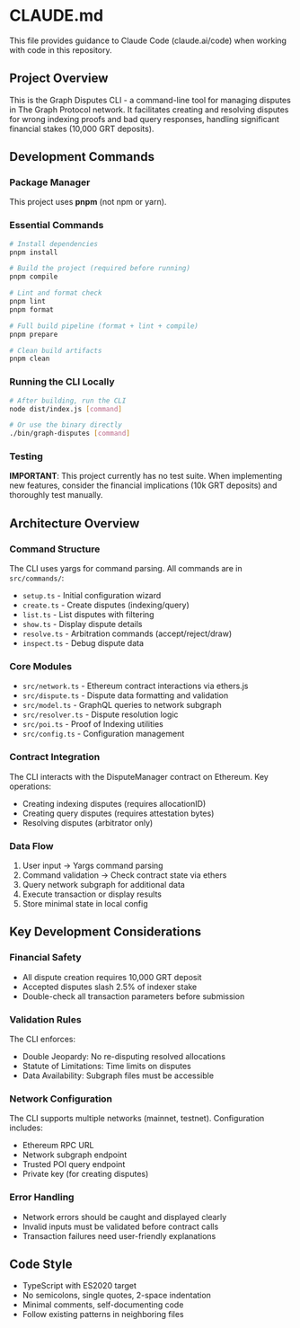 # CLAUDE.md

This file provides guidance to Claude Code (claude.ai/code) when working with code in this repository.

## Project Overview

This is the Graph Disputes CLI - a command-line tool for managing disputes in The Graph Protocol network. It facilitates creating and resolving disputes for wrong indexing proofs and bad query responses, handling significant financial stakes (10,000 GRT deposits).

## Development Commands

### Package Manager
This project uses **pnpm** (not npm or yarn).

### Essential Commands
```bash
# Install dependencies
pnpm install

# Build the project (required before running)
pnpm compile

# Lint and format check
pnpm lint
pnpm format

# Full build pipeline (format + lint + compile)
pnpm prepare

# Clean build artifacts
pnpm clean
```

### Running the CLI Locally
```bash
# After building, run the CLI
node dist/index.js [command]

# Or use the binary directly
./bin/graph-disputes [command]
```

### Testing
**IMPORTANT**: This project currently has no test suite. When implementing new features, consider the financial implications (10k GRT deposits) and thoroughly test manually.

## Architecture Overview

### Command Structure
The CLI uses yargs for command parsing. All commands are in `src/commands/`:
- `setup.ts` - Initial configuration wizard
- `create.ts` - Create disputes (indexing/query)
- `list.ts` - List disputes with filtering
- `show.ts` - Display dispute details
- `resolve.ts` - Arbitration commands (accept/reject/draw)
- `inspect.ts` - Debug dispute data

### Core Modules
- `src/network.ts` - Ethereum contract interactions via ethers.js
- `src/dispute.ts` - Dispute data formatting and validation
- `src/model.ts` - GraphQL queries to network subgraph
- `src/resolver.ts` - Dispute resolution logic
- `src/poi.ts` - Proof of Indexing utilities
- `src/config.ts` - Configuration management

### Contract Integration
The CLI interacts with the DisputeManager contract on Ethereum. Key operations:
- Creating indexing disputes (requires allocationID)
- Creating query disputes (requires attestation bytes)
- Resolving disputes (arbitrator only)

### Data Flow
1. User input → Yargs command parsing
2. Command validation → Check contract state via ethers
3. Query network subgraph for additional data
4. Execute transaction or display results
5. Store minimal state in local config

## Key Development Considerations

### Financial Safety
- All dispute creation requires 10,000 GRT deposit
- Accepted disputes slash 2.5% of indexer stake
- Double-check all transaction parameters before submission

### Validation Rules
The CLI enforces:
- Double Jeopardy: No re-disputing resolved allocations
- Statute of Limitations: Time limits on disputes
- Data Availability: Subgraph files must be accessible

### Network Configuration
The CLI supports multiple networks (mainnet, testnet). Configuration includes:
- Ethereum RPC URL
- Network subgraph endpoint  
- Trusted POI query endpoint
- Private key (for creating disputes)

### Error Handling
- Network errors should be caught and displayed clearly
- Invalid inputs must be validated before contract calls
- Transaction failures need user-friendly explanations

## Code Style

- TypeScript with ES2020 target
- No semicolons, single quotes, 2-space indentation
- Minimal comments, self-documenting code
- Follow existing patterns in neighboring files